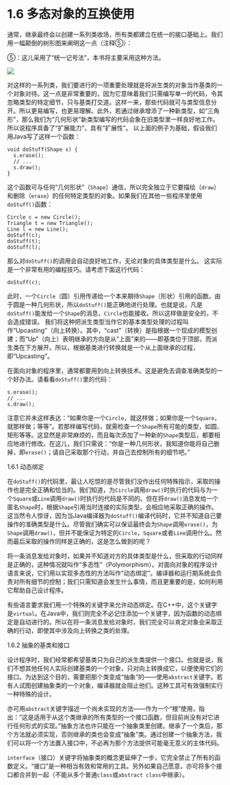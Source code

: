 # 1.6 多态对象的互换使用


通常，继承最终会以创建一系列类收场，所有类都建立在统一的接口基础上。我们用一幅颠倒的树形图来阐明这一点（注释⑤）：

⑤：这儿采用了“统一记号法”，本书将主要采用这种方法。

![](1-2.gif)

对这样的一系列类，我们要进行的一项重要处理就是将派生类的对象当作基类的一个对象对待。这一点是非常重要的，因为它意味着我们只需编写单一的代码，令其忽略类型的特定细节，只与基类打交道。这样一来，那些代码就可与类型信息分开。所以更易编写，也更易理解。此外，若通过继承增添了一种新类型，如“三角形”，那么我们为“几何形状”新类型编写的代码会象在旧类型里一样良好地工作。所以说程序具备了“扩展能力”，具有“扩展性”。
以上面的例子为基础，假设我们用Java写了这样一个函数：

```
void doStuff(Shape s) {
  s.erase();
  // ...
  s.draw();
}
```

这个函数可与任何“几何形状”（`Shape`）通信，所以完全独立于它要描绘（`draw`）和删除（`erase`）的任何特定类型的对象。如果我们在其他一些程序里使用`doStuff()`函数：

```
Circle c = new Circle();
Triangle t = new Triangle();
Line l = new Line();
doStuff(c);
doStuff(t);
doStuff(l);
```

那么对`doStuff()`的调用会自动良好地工作，无论对象的具体类型是什么。
这实际是一个非常有用的编程技巧。请考虑下面这行代码：

```
doStuff(c);
```

此时，一个`Circle`（圆）引用传递给一个本来期待`Shape`（形状）引用的函数。由于圆是一种几何形状，所以`doStuff()`能正确地进行处理。也就是说，凡是`doStuff()`能发给一个`Shape`的消息，`Circle`也能接收。所以这样做是安全的，不会造成错误。
我们将这种把派生类型当作它的基本类型处理的过程叫作“Upcasting”（向上转换）。其中，“cast”（转换）是指根据一个现成的模型创建；而“Up”（向上）表明继承的方向是从“上面”来的——即基类位于顶部，而派生类在下方展开。所以，根据基类进行转换就是一个从上面继承的过程，即“Upcasting”。

在面向对象的程序里，通常都要用到向上转换技术。这是避免去调查准确类型的一个好办法。请看看`doStuff()`里的代码：

```
s.erase();
// ...
s.draw();
```

注意它并未这样表达：“如果你是一个`Circle`，就这样做；如果你是一个`Square`，就那样做；等等”。若那样编写代码，就需检查一个`Shape`所有可能的类型，如圆、矩形等等。这显然是非常麻烦的，而且每次添加了一种新的`Shape`类型后，都要相应地进行修改。在这儿，我们只需说：“你是一种几何形状，我知道你能将自己删掉，即`erase()`；请自己采取那个行动，并自己去控制所有的细节吧。”

1.6.1 动态绑定

在`doStuff()`的代码里，最让人吃惊的是尽管我们没作出任何特殊指示，采取的操作也是完全正确和恰当的。我们知道，为`Circle`调用`draw()`时执行的代码与为一个`Square`或`Line`调用`draw()`时执行的代码是不同的。但在将`draw()`消息发给一个匿名`Shape`时，根据`Shape`引用当时连接的实际类型，会相应地采取正确的操作。这当然令人惊讶，因为当Java编译器为`doStuff()`编译代码时，它并不知道自己要操作的准确类型是什么。尽管我们确实可以保证最终会为`Shape`调用`erase()`，为`Shape`调用`draw()`，但并不能保证为特定的`Circle`，`Square`或者`Line`调用什么。然而最后采取的操作同样是正确的，这是怎么做到的呢？

将一条消息发给对象时，如果并不知道对方的具体类型是什么，但采取的行动同样是正确的，这种情况就叫作“多态性”（Polymorphism）。对面向对象的程序设计语言来说，它们用以实现多态性的方法叫作“动态绑定”。编译器和运行期系统会负责对所有细节的控制；我们只需知道会发生什么事情，而且更重要的是，如何利用它帮助自己设计程序。

有些语言要求我们用一个特殊的关键字来允许动态绑定。在C++中，这个关键字是`virtual`。在Java中，我们则完全不必记住添加一个关键字，因为函数的动态绑定是自动进行的。所以在将一条消息发给对象时，我们完全可以肯定对象会采取正确的行动，即使其中涉及向上转换之类的处理。

1.6.2 抽象的基类和接口

设计程序时，我们经常都希望基类只为自己的派生类提供一个接口。也就是说，我们不想其他任何人实际创建基类的一个对象，只对向上转换成它，以便使用它们的接口。为达到这个目的，需要把那个类变成“抽象”的——使用`abstract`关键字。若有人试图创建抽象类的一个对象，编译器就会阻止他们。这种工具可有效强制实行一种特殊的设计。

亦可用`abstract`关键字描述一个尚未实现的方法——作为一个“根”使用，指出：“这是适用于从这个类继承的所有类型的一个接口函数，但目前尚没有对它进行任何形式的实现。”抽象方法也许只能在一个抽象类里创建。继承了一个类后，那个方法就必须实现，否则继承的类也会变成“抽象”类。通过创建一个抽象方法，我们可以将一个方法置入接口中，不必再为那个方法提供可能毫无意义的主体代码。

`interface`（接口）关键字将抽象类的概念更延伸了一步，它完全禁止了所有的函数定义。“接口”是一种相当有效和常用的工具。另外如果自己愿意，亦可将多个接口都合并到一起（不能从多个普通`class`或`abstract class`中继承）。
